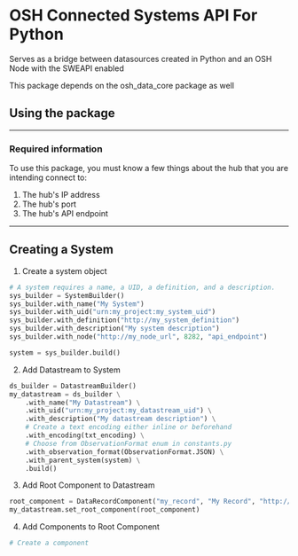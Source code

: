 # OSH Connected Systems API For Python
Serves as a bridge between datasources created in Python and an OSH Node with the SWEAPI enabled

This package depends on the osh_data_core package as well 

## Using the package

---

### Required information
To use this package, you must know a few things about the hub that you are intending connect to:
1. The hub's IP address
2. The hub's port
3. The hub's API endpoint

---

## Creating a System
1. Create a system object   
```python 
# A system requires a name, a UID, a definition, and a description.
sys_builder = SystemBuilder()
sys_builder.with_name("My System")
sys_builder.with_uid("urn:my_project:my_system_uid")
sys_builder.with_definition("http://my_system_definition")
sys_builder.with_description("My system description")
sys_builder.with_node("http://my_node_url", 8282, "api_endpoint")

system = sys_builder.build()
```

2. Add Datastream to System
```python
ds_builder = DatastreamBuilder()
my_datastream = ds_builder \
    .with_name("My Datastream") \
    .with_uid("urn:my_project:my_datastream_uid") \
    .with_description("My datastream description") \
    # Create a text encoding either inline or beforehand
    .with_encoding(txt_encoding) \
    # Choose from ObservationFormat enum in constants.py
    .with_observation_format(ObservationFormat.JSON) \
    .with_parent_system(system) \
    .build()
```

3. Add Root Component to Datastream
```python
root_component = DataRecordComponent("my_record", "My Record", "http://my_record_definition", "My record description")
my_datastream.set_root_component(root_component)
```

4. Add Components to Root Component
```python
# Create a component

```